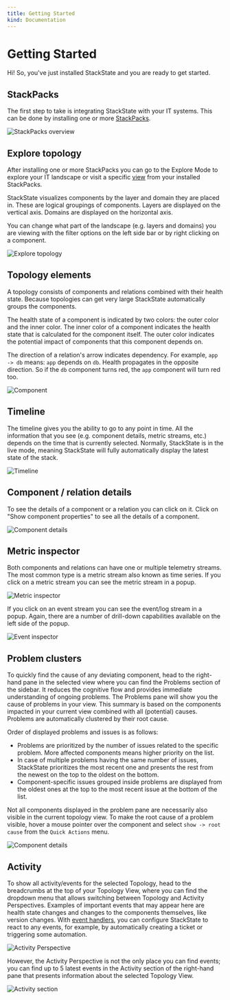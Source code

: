 ```yaml
---
title: Getting Started
kind: Documentation
---
```


# Getting Started

Hi! So, you've just installed StackState and you are ready to get started.

## StackPacks

The first step to take is integrating StackState with your IT systems. This can be done by installing one or more [StackPacks](https://github.com/StackVista/stackstate-docs/tree/5857dc918437163ce27b31c4c9727ad4865dfc05/integrations/README.md).

![StackPacks overview](.gitbook/assets/01_stackpacks.png)

## Explore topology

After installing one or more StackPacks you can go to the Explore Mode to explore your IT landscape or visit a specific [view](use/views.md) from your installed StackPacks.

StackState visualizes components by the layer and domain they are placed in. These are logical groupings of components. Layers are displayed on the vertical axis. Domains are displayed on the horizontal axis.

You can change what part of the landscape \(e.g. layers and domains\) you are viewing with the filter options on the left side bar or by right clicking on a component.

![Explore topology](.gitbook/assets/02_topology.png)

## Topology elements

A topology consists of components and relations combined with their health state. Because topologies can get very large StackState automatically groups the components.

The health state of a component is indicated by two colors: the outer color and the inner color. The inner color of a component indicates the health state that is calculated for the component itself. The outer color indicates the potential impact of components that this component depends on.

The direction of a relation's arrow indicates dependency. For example, `app -> db` means: `app` depends on `db`. Health propagates in the opposite direction. So if the `db` component turns red, the `app` component will turn red too.

![Component](.gitbook/assets/021_topology_elements.png)

## Timeline

The timeline gives you the ability to go to any point in time. All the information that you see \(e.g. component details, metric streams, etc.\) depends on the time that is currently selected. Normally, StackState is in the live mode, meaning StackState will fully automatically display the latest state of the stack.

![Timeline](.gitbook/assets/06_timeline.png)

## Component / relation details

To see the details of a component or a relation you can click on it. Click on "Show component properties" to see all the details of a component.

![Component details](.gitbook/assets/03_component_details.png)

## Metric inspector

Both components and relations can have one or multiple telemetry streams. The most common type is a metric stream also known as time series. If you click on a metric stream you can see the metric stream in a popup.

![Metric inspector](.gitbook/assets/031_component_details_inspect_metric_stream.png)

If you click on an event stream you can see the event/log stream in a popup. Again, there are a number of drill-down capabilities available on the left side of the popup.

![Event inspector](.gitbook/assets/032_component_details_inspect_event_stream.png)

## Problem clusters

To quickly find the cause of any deviating component, head to the right-hand pane in the selected view where you can find the Problems section of the sidebar. It reduces the cognitive flow and provides immediate understanding of ongoing problems. The Problems pane will show you the cause of problems in your view. This summary is based on the components impacted in your current view combined with all \(potential\) causes. Problems are automatically clustered by their root cause.

Order of displayed problems and issues is as follows:

* Problems are prioritized by the number of issues related to the specific problem. More affected components means higher priority on the list.
* In case of multiple problems having the same number of issues, StackState prioritizes the most recent one and presents the rest from the newest on the top to the oldest on the bottom.
* Component-specific issues grouped inside problems are displayed from the oldest ones at the top to the most recent issue at the bottom of the list.

Not all components displayed in the problem pane are necessarily also visible in the current topology view. To make the root cause of a problem visible, hover a mouse pointer over the component and select `show -> root cause` from the `Quick Actions` menu.

![Component details](.gitbook/assets/04_problem_summary.png)

## Activity

To show all activity/events for the selected Topology, head to the breadcrumbs at the top of your Topology View, where you can find the dropdown menu that allows switching between Topology and Activity Perspectives. Examples of important events that may appear here are health state changes and changes to the components themselves, like version changes. With [event handlers](use/alerting.md), you can configure StackState to react to any events, for example, by automatically creating a ticket or triggering some automation.

![Activity Perspective](.gitbook/assets/activity_perspective.png)

However, the Activity Perspective is not the only place you can find events; you can find up to 5 latest events in the Activity section of the right-hand pane that presents information about the selected Topology View.

![Activity section](.gitbook/assets/activity_section.png)

